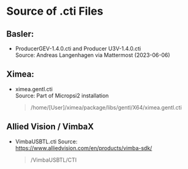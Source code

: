 # Source of .cti Files

## Basler:

* ProducerGEV-1.4.0.cti and Producer U3V-1.4.0.cti  
Source: Andreas Langenhagen via Mattermost (2023-06-06)

## Ximea:

* ximea.gentl.cti  
Source: Part of Micropsi2 installation 
    > /home/[User]/ximea/package/libs/gentl/X64/ximea.gentl.cti

## Allied Vision / VimbaX

* VimbaUSBTL.cti
Source: https://www.alliedvision.com/en/products/vimba-sdk/
    > /VimbaUSBTL/CTI

